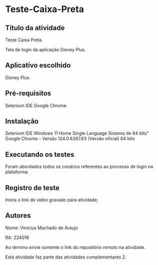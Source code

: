 # Teste-Caixa-Preta

## Título da atividade

Teste Caixa Preta.

Tela de login da aplicação Disney Plus.

## Aplicativo escolhido

Disney Plus

## Pré-requisitos

Selenium IDE
Google Chrome

## Instalação

Selenium IDE
Windows 11 Home Single Language
Sistema de 64 bits"
Google Chrome - Versão 124.0.6367.63 (Versão oficial) 64 bits

## Executando os testes

Foram abordados todos os cenários referentes ao processo de login na plataforma.

## Registro de teste

Insira o link do vídeo gravado para atividade;

## Autores

Nome: Vinicius Machado de Araujo

RA: 224016

Ao término envie somente o link do repositório remoto na atividade.

Está atividade faz parte das atividades complementares 2.
